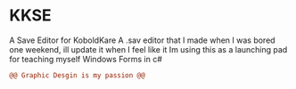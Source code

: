 # KKSE
A Save Editor for KoboldKare
A .sav editor that I made when I was bored one weekend, ill update it when I feel like it 
Im using this as a launching pad for teaching myself Windows Forms in c#
```diff
@@ Graphic Desgin is my passion @@
